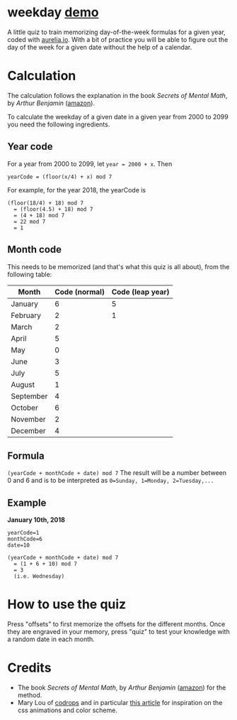# weekday [demo](https://nmutsanas.github.io/weekday/)

A little quiz to train memorizing day-of-the-week formulas for a given year, coded with [aurelia.io](http://aurelia.io). With a bit of practice you will be able to figure out the day of the week for a given date without the help of a calendar.

# Calculation
The calculation follows the explanation in the book *Secrets of Mental Math*, by *Arthur Benjamin* ([amazon](http://a.co/bW8Ireu)).

To calculate the weekday of a given date in a given year from 2000 to 2099 you need the following ingredients.

## Year code
For a year from 2000 to 2099, let `year = 2000 + x`. Then
```
yearCode = (floor(x/4) + x) mod 7
```

For example, for the year 2018, the yearCode is
```
(floor(18/4) + 18) mod 7 
  = (floor(4.5) + 18) mod 7
  = (4 + 18) mod 7 
  = 22 mod 7
  = 1
```

## Month code
This needs to be memorized (and that's what this quiz is all about), from the following table:

|Month | Code (normal) | Code (leap year) |
|------|---------------|------------------|
|January| 6 | 5 |
|February| 2 | 1 |
|March| 2| |
|April| 5| |
|May| 0| |
|June| 3| |
|July| 5| |
|August| 1| |
|September| 4| |
|October| 6| |
|November| 2| |
|December| 4| |

## Formula
```(yearCode + monthCode + date) mod 7```
The result will be a number between 0 and 6 and is to be interpreted as `0=Sunday, 1=Monday, 2=Tuesday,...`

## Example
**January 10th, 2018**
```
yearCode=1
monthCode=6
date=10
```

```
(yearCode + monthCode + date) mod 7 
  = (1 + 6 + 10) mod 7 
  = 3 
  (i.e. Wednesday)
```

# How to use the quiz
Press "offsets" to first memorize the offsets for the different months. Once they are engraved in your memory, press "quiz" to test your knowledge with a random date in each month.

# Credits
* The book *Secrets of Mental Math*, by *Arthur Benjamin* ([amazon](http://a.co/bW8Ireu)) for the method.
* Mary Lou of [codrops](https://tympanus.net/codrops/) and in particular [this article](https://tympanus.net/codrops/2015/10/28/effect-ideas-for-card-stacks/) for inspiration on the css animations and color scheme.

